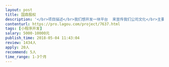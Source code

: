 ```yaml
---                
layout: post       
title: 国鼎股权           
description: '</br>项目描述</br>我们想开发一块平台  来宣传我们公司文化</br>主要功能点</br>课程、视频、音频、企业估值、图书、专家团队、</br>人员要求</br>有强烈的责任心，抱着长期合作的心态来谈  具体情况再详谈</br>'     
contenturl: https://pro.lagou.com/project/7637.html      
tags: [小程序开发]            
salary: 5000-10000元          
publish_time: 2018-05-04 11:43:04         
review: 1434人                   
apply: 20人                   
recommend: 5人                   
time_range: 1-3个月              
---                 
```

